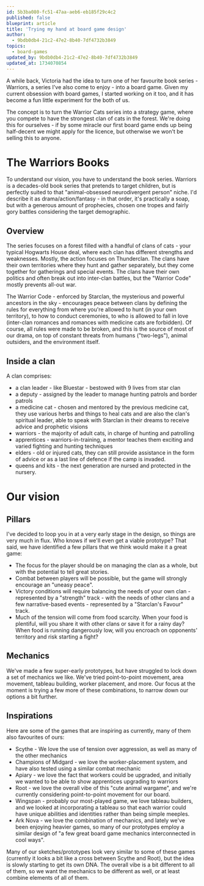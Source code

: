 ```yaml
---
id: 5b3ba080-fc51-47aa-aeb6-eb185f29c4c2
published: false
blueprint: article
title: 'Trying my hand at board game design'
author:
  - 9bdb0db4-21c2-47e2-8b40-7df4732b3849
topics:
  - board-games
updated_by: 9bdb0db4-21c2-47e2-8b40-7df4732b3849
updated_at: 1734070854
---
```

A while back, Victoria had the idea to turn one of her favourite book series - Warriors, a series I've also come to enjoy - into a board game. Given my current obsession with board games, I started working on it too, and it has become a fun little experiment for the both of us. 

The concept is to turn the Warrior Cats series into a strategy game, where you compete to have the strongest clan of cats in the forest. We're doing this for ourselves - if by some miracle our first board game ends up being half-decent we might apply for the licence, but otherwise we won't be selling this to anyone.

# The Warriors Books
To understand our vision, you have to understand the book series. Warriors is a decades-old book series that pretends to target children, but is perfectly suited to that "animal-obsessed neurodivergent person" niche. I'd describe it as drama/action/fantasy - in that order, it's practically a soap, but with a generous amount of prophecies, chosen one tropes and fairly gory battles considering the target demographic.

## Overview
The series focuses on a forest filled with a handful of clans of cats - your typical Hogwarts House deal, where each clan has different strengths and weaknesses. Mostly, the action focuses on Thunderclan. The clans have their own territories where they hunt and gather separately, but they come together for gatherings and special events. The clans have their own politics and often break out into inter-clan battles, but the "Warrior Code" mostly prevents all-out war.

The Warrior Code - enforced by Starclan, the mysterious and powerful ancestors in the sky - encourages peace between clans by defining the rules for everything from where you're allowed to hunt (in your own territory), to how to conduct ceremonies, to who is allowed to fall in love (inter-clan romances and romances with medicine cats are forbidden). Of course, all rules were made to be broken, and this is the source of most of our drama, on top of constant threats from humans ("two-legs"), animal outsiders, and the environment itself.

## Inside a clan
A clan comprises:
- a clan leader - like Bluestar - bestowed with 9 lives from star clan
- a deputy - assigned by the leader to manage hunting patrols and border patrols
- a medicine cat - chosen and mentored by the previous medicine cat, they use various herbs and things to heal cats and are also the clan's spiritual leader, able to speak with Starclan in their dreams to receive advice and prophetic visions
- warriors - the majority of adult cats, in charge of hunting and patrolling
- apprentices - warriors-in-training, a mentor teaches them exciting and varied fighting and hunting techniques
- elders - old or injured cats, they can still provide assistance in the form of advice or as a last line of defence if the camp is invaded.
- queens and kits - the next generation are nursed and protected in the nursery.

# Our vision

## Pillars
I've decided to loop you in at a very early stage in the design, so things are very much in flux. Who knows if we'll even get a viable prototype? That said, we have identified a few pillars that we think would make it a great game:
- The focus for the player should be on managing the clan as a whole, but with the potential to tell great stories.
- Combat between players will be possible, but the game will strongly encourage an "uneasy peace". 
- Victory conditions will require balancing the needs of your own clan -represented by a "strength" track - with the needs of other clans and a few narrative-based events - represented by a "Starclan's Favour" track.
- Much of the tension will come from food scarcity. When your food is plentiful, will you share it with other clans or save it for a rainy day? When food is running dangerously low, will you encroach on opponents' territory and risk starting a fight?

## Mechanics
We've made a few super-early prototypes, but have struggled to lock down a set of mechanics we like. We've tried point-to-point movement, area movement, tableau building, worker placement, and more. Our focus at the moment is trying a few more of these combinations, to narrow down our options a bit further.

## Inspirations
Here are some of the games that are inspiring as currently, many of them also favourites of ours:
- Scythe - We love the use of tension over aggression, as well as many of the other mechanics
- Champions of Midgard - we love the worker-placement system, and have also tested using a similar combat mechanic
- Apiary - we love the fact that workers could be upgraded, and initially we wanted to be able to show apprentices upgrading to warriors
- Root - we love the overall vibe of this "cute animal wargame", and we're currently considering point-to-point movement for our board.
- Wingspan - probably our most-played game, we love tableau builders, and we looked at incorporating a tableau so that each warrior could have unique abilities and identities rather than being simple meeples.
- Ark Nova - we love the combination of mechanics, and lately we've been enjoying heavier games, so many of our prototypes employ a similar design of "a few great board game mechanics interconnected in cool ways".

Many of our sketches/prototypes look very similar to some of these games (currently it looks a bit like a cross between Scythe and Root), but the idea is slowly starting to get its own DNA. The overall vibe is a bit different to all of them, so we want the mechanics to be different as well, or at least combine elements of all of them.